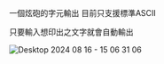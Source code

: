 一個炫砲的字元輸出
目前只支援標準ASCII

只要輸入想印出之文字就會自動輸出

![Desktop 2024 08 16 - 15 06 31 06](https://github.com/user-attachments/assets/77269358-42dc-4250-b236-c590b57365d6)


